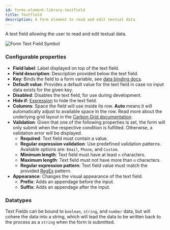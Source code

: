```yaml
---
id: forms-element-library-textfield
title: Textfield
description: A form element to read and edit textual data
---
```


A text field allowing the user to read and edit textual data.

![Form Text Field Symbol](/img/form-icons/form-textField.svg)

### Configurable properties

- **Field label**: Label displayed on top of the text field.
- **Field description**: Description provided below the text field.
- **Key**: Binds the field to a form variable, see [data binding docs](../configuration/forms-config-data-binding.md).
- **Default value**: Provides a default value for the text field in case no input data exists for the given key.
- **Disabled**: Disables the text field, for use during development.
- **Hide if**: [Expression](../../feel/language-guide/feel-expressions-introduction.md) to hide the text field.
- **Columns**: Space the field will use inside its row. **Auto** means it will automatically adjust to available space in the row. Read more about the underlying grid layout in the [Carbon Grid documentation](https://carbondesignsystem.com/guidelines/2x-grid/overview).
- **Validation**: Given that one of the following properties is set, the form will only submit when the respective condition is fulfilled. Otherwise, a validation error will be displayed.
  - **Required**: Text field must contain a value.
  - **Regular expression validation**: Use predefined validation patterns. Available options are: `Email`, `Phone`, and `Custom`.
  - **Minimum length**: Text field must have at least `n` characters.
  - **Maximum length**: Text field must not have more than `n` characters.
  - **Regular expression pattern**: Text field value must match the provided [RegEx](https://developer.mozilla.org/en-US/docs/Web/JavaScript/Guide/Regular_Expressions/Cheatsheet) pattern.
- **Appearance**: Changes the visual appearance of the text field.
  - **Prefix**: Adds an appendage before the input.
  - **Suffix**: Adds an appendage after the input.

### Datatypes

Text Fields can be bound to `boolean`, `string`, and `number` data, but will cohere the data into a string, which will lead the data to be written back to the process as a `string` when the form is submitted.
